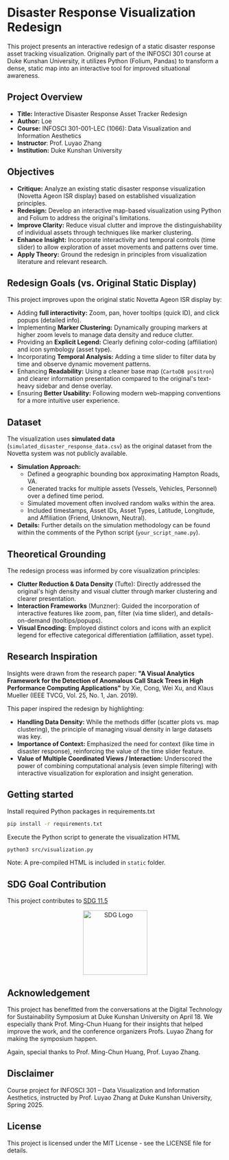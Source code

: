 # Disaster Response Visualization Redesign

This project presents an interactive redesign of a static disaster response asset tracking visualization. Originally part of the INFOSCI 301 course at Duke Kunshan University, it utilizes Python (Folium, Pandas) to transform a dense, static map into an interactive tool for improved situational awareness.

## Project Overview

- **Title:** Interactive Disaster Response Asset Tracker Redesign
- **Author:** Loe
- **Course:** INFOSCI 301-001-LEC (1066): Data Visualization and Information Aesthetics
- **Instructor**: Prof. Luyao Zhang
- **Institution:** Duke Kunshan University

## Objectives

- **Critique:** Analyze an existing static disaster response visualization (Novetta Ageon ISR display) based on established visualization principles.
- **Redesign:** Develop an interactive map-based visualization using Python and Folium to address the original's limitations.
- **Improve Clarity:** Reduce visual clutter and improve the distinguishability of individual assets through techniques like marker clustering.
- **Enhance Insight:** Incorporate interactivity and temporal controls (time slider) to allow exploration of asset movements and patterns over time.
- **Apply Theory:** Ground the redesign in principles from visualization literature and relevant research.

## Redesign Goals (vs. Original Static Display)

This project improves upon the original static Novetta Ageon ISR display by:

- Adding **full interactivity:** Zoom, pan, hover tooltips (quick ID), and click popups (detailed info).
- Implementing **Marker Clustering:** Dynamically grouping markers at higher zoom levels to manage data density and reduce clutter.
- Providing an **Explicit Legend:** Clearly defining color-coding (affiliation) and icon symbology (asset type).
- Incorporating **Temporal Analysis:** Adding a time slider to filter data by time and observe dynamic movement patterns.
- Enhancing **Readability:** Using a cleaner base map (`CartoDB positron`) and clearer information presentation compared to the original's text-heavy sidebar and dense overlay.
- Ensuring **Better Usability:** Following modern web-mapping conventions for a more intuitive user experience.
<!-- 
## Result Preview

*(Instruction: Add a screenshot of your final interactive Folium map here)*
```markdown
![Redesigned Map Preview](images/redesigned_map_preview.png)
```
*(Make sure you have an `images` folder in your repo or adjust the path)* -->

## Dataset

The visualization uses **simulated data** (`simulated_disaster_response_data.csv`) as the original dataset from the Novetta system was not publicly available.

- **Simulation Approach:**
    - Defined a geographic bounding box approximating Hampton Roads, VA.
    - Generated tracks for multiple assets (Vessels, Vehicles, Personnel) over a defined time period.
    *   Simulated movement often involved random walks within the area.
    *   Included timestamps, Asset IDs, Asset Types, Latitude, Longitude, and Affiliation (Friend, Unknown, Neutral).
- **Details:** Further details on the simulation methodology can be found within the comments of the Python script (`your_script_name.py`).

## Theoretical Grounding

The redesign process was informed by core visualization principles:

- **Clutter Reduction & Data Density** (Tufte): Directly addressed the original's high density and visual clutter through marker clustering and clearer presentation.
- **Interaction Frameworks** (Munzner): Guided the incorporation of interactive features like zoom, pan, filter (via time slider), and details-on-demand (tooltips/popups).
- **Visual Encoding:** Employed distinct colors and icons with an explicit legend for effective categorical differentiation (affiliation, asset type).

## Research Inspiration

Insights were drawn from the research paper:
**"A Visual Analytics Framework for the Detection of Anomalous Call Stack Trees in High Performance Computing Applications"** by Xie, Cong, Wei Xu, and Klaus Mueller (IEEE TVCG, Vol. 25, No. 1, Jan. 2019).

This paper inspired the redesign by highlighting:

- **Handling Data Density:** While the methods differ (scatter plots vs. map clustering), the principle of managing visual density in large datasets was key.
- **Importance of Context:** Emphasized the need for context (like time in disaster response), reinforcing the value of the time slider feature.
- **Value of Multiple Coordinated Views / Interaction:** Underscored the power of combining computational analysis (even simple filtering) with interactive visualization for exploration and insight generation.

## Getting started

Install required Python packages in requirements.txt

```bash
pip install -r requirements.txt
```

Execute the Python script to generate the visualization HTML

```bash
python3 src/visualization.py
```

Note: A pre-compiled HTML is included in `static` folder.

## SDG Goal Contribution

This project contributes to [SDG 11.5](https://sdgs.un.org/goals/goal11#targets_and_indicators)

<p align="center">
<img src="https://www.un.org/sustainabledevelopment/wp-content/uploads/2019/08/E-Inverted-Icons_WEB-11-1024x1024.png" alt="SDG Logo" width="150"/>
</p>

## Acknowledgement

This project has benefitted from the conversations at the Digital Technology for Sustainability
Symposium at Duke Kunshan University on April 18. We especially thank Prof. Ming-Chun Huang 
for their insights that helped improve the work, and the conference
organizers Profs. Luyao Zhang for making the symposium happen.

Again, special thanks to Prof. Ming-Chun Huang, Prof. Luyao Zhang.

## Disclaimer

Course project for INFOSCI 301 – Data Visualization and Information Aesthetics, instructed by Prof. Luyao Zhang at Duke Kunshan University, Spring 2025.


## License

This project is licensed under the MIT License - see the LICENSE file for details.
